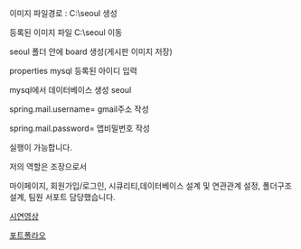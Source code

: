 이미지 파일경로 : C:\seoul 생성

등록된 이미지 파일 C:\seoul 이동

seoul 폴더 안에 board 생성(게시판 이미지 저장)

properties
mysql 등록된 아이디 입력

mysql에서 데이터베이스 생성 seoul

spring.mail.username= gmail주소 작성

spring.mail.password= 앱비밀번호 작성

실행이 가능합니다.

저의 역할은 조장으로서

마이페이지, 회원가입/로그인, 시큐리티,데이터베이스 설계 및 연관관계 설정, 폴더구조 설계, 팀원 서포트 담당했습니다.


[시연영상](https://www.youtube.com/watch?v=Q8kcxoCDCYc)

[포트폴라오](https://www.notion.so/077a3dc1db704fd69bd36d1f3bb79a22)
